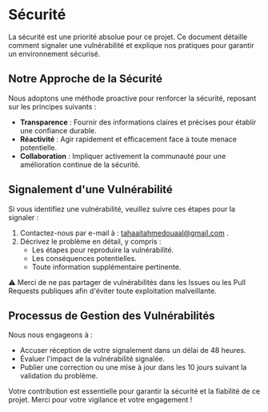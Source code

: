 # Sécurité

La sécurité est une priorité absolue pour ce projet. Ce document détaille comment signaler une vulnérabilité et explique nos pratiques pour garantir un environnement sécurisé.

## Notre Approche de la Sécurité

Nous adoptons une méthode proactive pour renforcer la sécurité, reposant sur les principes suivants :

- **Transparence** : Fournir des informations claires et précises pour établir une confiance durable.
- **Réactivité** : Agir rapidement et efficacement face à toute menace potentielle.
- **Collaboration** : Impliquer activement la communauté pour une amélioration continue de la sécurité.

## Signalement d'une Vulnérabilité

Si vous identifiez une vulnérabilité, veuillez suivre ces étapes pour la signaler :

1. Contactez-nous par e-mail à : tahaaitahmedouaal@gmail.com .
2. Décrivez le problème en détail, y compris :
   - Les étapes pour reproduire la vulnérabilité.
   - Les conséquences potentielles.
   - Toute information supplémentaire pertinente.

⚠️ Merci de ne pas partager de vulnérabilités dans les Issues ou les Pull Requests publiques afin d'éviter toute exploitation malveillante.

## Processus de Gestion des Vulnérabilités

Nous nous engageons à :

- Accuser réception de votre signalement dans un délai de 48 heures.
- Évaluer l'impact de la vulnérabilité signalée.
- Publier une correction ou une mise à jour dans les 10 jours suivant la validation du problème.

Votre contribution est essentielle pour garantir la sécurité et la fiabilité de ce projet. Merci pour votre vigilance et votre engagement !
